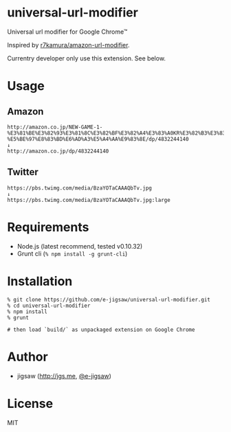 universal-url-modifier
======================

Universal url modifier for Google Chrome™

Inspired by [r7kamura/amazon-url-modifier](https://github.com/r7kamura/amazon-url-modifier).

Currentry developer only use this extension. See below.

# Usage

## Amazon

```
http://amazon.co.jp/NEW-GAME-1-%E3%81%BE%E3%82%93%E3%81%8C%E3%82%BF%E3%82%A4%E3%83%A0KR%E3%82%B3%E3%83%9F%E3%83%83%E3%82%AF%E3%82%B9-%E5%BE%97%E8%83%BD%E6%AD%A3%E5%A4%AA%E9%83%8E/dp/4832244140
↓
http://amazon.co.jp/dp/4832244140
```

## Twitter

```
https://pbs.twimg.com/media/BzaYOTaCAAAQbTv.jpg
↓
https://pbs.twimg.com/media/BzaYOTaCAAAQbTv.jpg:large
```

# Requirements

* Node.js (latest recommend, tested v0.10.32)
* Grunt cli (`% npm install -g grunt-cli`)

# Installation

```
% git clone https://github.com/e-jigsaw/universal-url-modifier.git
% cd universal-url-modifier
% npm install
% grunt

# then load `build/` as unpackaged extension on Google Chrome
```

# Author

* jigsaw (http://jgs.me, [@e-jigsaw](http://github.com/e-jigsaw))

# License

MIT
